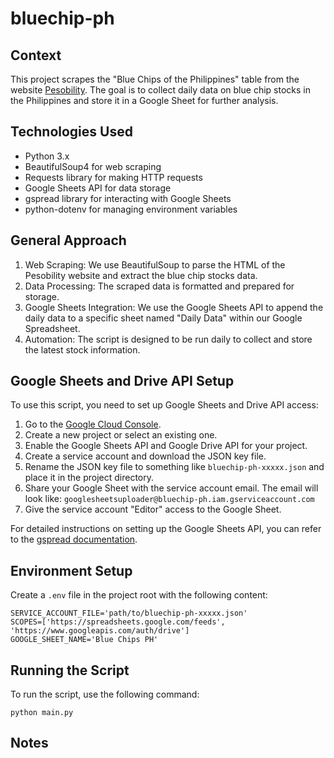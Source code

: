 # bluechip-ph

## Context
This project scrapes the "Blue Chips of the Philippines" table from the website [Pesobility](https://www.pesobility.com/stock/blue-chips). The goal is to collect daily data on blue chip stocks in the Philippines and store it in a Google Sheet for further analysis.

## Technologies Used
- Python 3.x
- BeautifulSoup4 for web scraping
- Requests library for making HTTP requests
- Google Sheets API for data storage
- gspread library for interacting with Google Sheets
- python-dotenv for managing environment variables

## General Approach
1. Web Scraping: We use BeautifulSoup to parse the HTML of the Pesobility website and extract the blue chip stocks data.
2. Data Processing: The scraped data is formatted and prepared for storage.
3. Google Sheets Integration: We use the Google Sheets API to append the daily data to a specific sheet named "Daily Data" within our Google Spreadsheet.
4. Automation: The script is designed to be run daily to collect and store the latest stock information.

## Google Sheets and Drive API Setup
To use this script, you need to set up Google Sheets and Drive API access:

1. Go to the [Google Cloud Console](https://console.cloud.google.com/).
2. Create a new project or select an existing one.
3. Enable the Google Sheets API and Google Drive API for your project.
4. Create a service account and download the JSON key file.
5. Rename the JSON key file to something like `bluechip-ph-xxxxx.json` and place it in the project directory.
6. Share your Google Sheet with the service account email. The email will look like: `googlesheetsuploader@bluechip-ph.iam.gserviceaccount.com`
7. Give the service account "Editor" access to the Google Sheet.

For detailed instructions on setting up the Google Sheets API, you can refer to the [gspread documentation](https://docs.gspread.org/en/latest/oauth2.html#for-bots-using-service-account).

## Environment Setup
Create a `.env` file in the project root with the following content:

```
SERVICE_ACCOUNT_FILE='path/to/bluechip-ph-xxxxx.json'
SCOPES=['https://spreadsheets.google.com/feeds', 'https://www.googleapis.com/auth/drive']
GOOGLE_SHEET_NAME='Blue Chips PH'
```

## Running the Script
To run the script, use the following command:

```
python main.py
```

## Notes
